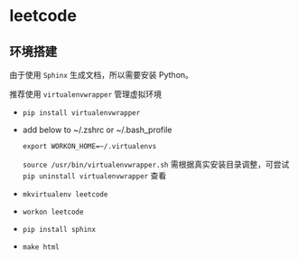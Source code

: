 # leetcode

## 环境搭建

由于使用 `Sphinx` 生成文档，所以需要安装 Python。

推荐使用 `virtualenvwrapper` 管理虚拟环境

- `pip install virtualenvwrapper`
- add below to ~/.zshrc or ~/.bash_profile

	`export WORKON_HOME=~/.virtualenvs`
	
	`source /usr/bin/virtualenvwrapper.sh` 需根据真实安装目录调整，可尝试 `pip uninstall virtualenvwrapper` 查看

- `mkvirtualenv leetcode`
- `workon leetcode`
- `pip install sphinx`
- `make html`